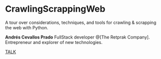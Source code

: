 # CrawlingScrappingWeb
A tour over considerations, techniques, and tools for crawling & scrapping the web with Python.

**Andrés Cevallos Prado**
FullStack developer @[The Retprak Company].
Entrepreneur and explorer of new technologies.

[TALK](https://www.youtube.com/watch?v=6p7uOCCyCpw)

